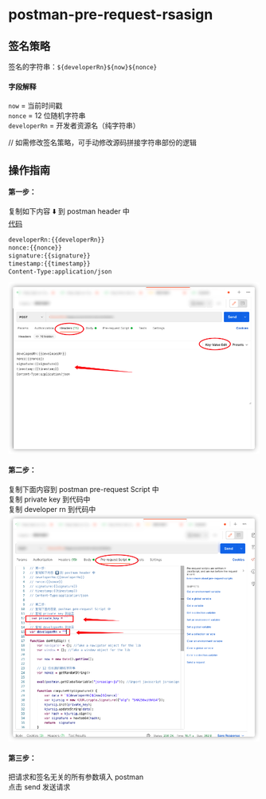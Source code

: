 # postman-pre-request-rsasign

## 签名策略

签名的字符串：`${developerRn}${now}${nonce}`<br/>

#### 字段解释
`now` = 当前时间戳<br/>
`nonce` = 12 位随机字符串<br/>
`developerRn` = 开发者资源名（纯字符串）<br/>

// 如需修改签名策略，可手动修改源码拼接字符串部份的逻辑<br/>

## 操作指南

#### 第一步：
复制如下内容 ⬇️ 到 postman header 中<br/>
[代码](./preRequest.js)
```
developerRn:{{developerRn}}
nonce:{{nonce}}
signature:{{signature}}
timestamp:{{timestamp}}
Content-Type:application/json
```
![demo1](./images/headers.jpg)

#### 第二步：
复制下面内容到 postman pre-request Script 中<br/>
复制 private key 到代码中<br/>
复制 developer rn 到代码中<br/>
![demo2](./images/pre-request.jpg)<br/>

#### 第三步：
把请求和签名无关的所有参数填入 postman<br/>
点击 send 发送请求<br/>

